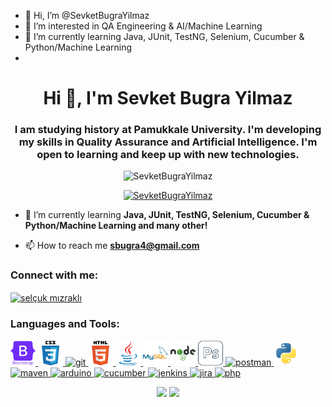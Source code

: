 - 👋 Hi, I’m @SevketBugraYilmaz
- 👀 I’m interested in QA Engineering & AI/Machine Learning
- 🌱 I’m currently learning Java, JUnit, TestNG, Selenium, Cucumber & Python/Machine Learning
- 
<h1 align="center">Hi 👋, I'm Sevket Bugra Yilmaz</h1>
<h3 align="center">I am studying history at Pamukkale University. I'm developing my skills in Quality Assurance and Artificial Intelligence. I'm open to learning and keep up with new technologies.</h3>

<p align="center"> <img src="https://komarev.com/ghpvc/?username=SevketBugraYilmaz&label=Profile%20views&color=0e75b6&style=flat" alt="SevketBugraYilmaz" /> </p>

<p align="center"> <a href="https://github.com/ryo-ma/github-profile-trophy"><img src="https://github-profile-trophy.vercel.app/?username=SevketBugraYilmaz" alt="SevketBugraYilmaz" /></a> </p>

- 🌱 I’m currently learning **Java, JUnit, TestNG, Selenium, Cucumber & Python/Machine Learning and many other!**

- 📫 How to reach me **sbugra4@gmail.com**

<h3 align="left">Connect with me:</h3>
<p align="left">
<a href="https://www.linkedin.com/in/SevketBugraYilmaz/" target="blank"><img align="center" src="https://raw.githubusercontent.com/rahuldkjain/github-profile-readme-generator/master/src/images/icons/Social/linked-in-alt.svg" alt="selçuk mızraklı" height="30" width="40" /></a>
</p>

<h3 align="left">Languages and Tools:</h3>
<p align="left">
      <a href="https://angular.io" target="_blank" rel="noreferrer"> 
            <img src="https://raw.githubusercontent.com/devicons/devicon/master/icons/bootstrap/bootstrap-plain-wordmark.svg" alt="bootstrap" width="40" height="40"/>
      </a>
      <a href="https://www.w3schools.com/css/" target="_blank" rel="noreferrer"> <img src="https://raw.githubusercontent.com/devicons/devicon/master/icons/css3/css3-original-wordmark.svg" alt="css3" width="40" height="40"/> </a> <a href="https://git-scm.com/" target="_blank" rel="noreferrer">
            <img src="https://www.vectorlogo.zone/logos/git-scm/git-scm-icon.svg" alt="git" width="40" height="40"/>
      </a>
      <a href="https://www.w3.org/html/" target="_blank" rel="noreferrer"> 
            <img src="https://raw.githubusercontent.com/devicons/devicon/master/icons/html5/html5-original-wordmark.svg" alt="html5" width="40" height="40"/> 
      </a>
      <a href="https://www.java.com" target="_blank" rel="noreferrer"> 
            <img src="https://raw.githubusercontent.com/devicons/devicon/master/icons/java/java-original.svg" alt="java" width="40" height="40"/> 
      </a>
      <a href="https://www.mysql.com/" target="_blank" rel="noreferrer">
            <img src="https://raw.githubusercontent.com/devicons/devicon/master/icons/mysql/mysql-original-wordmark.svg" alt="mysql" width="40" height="40"/>
      </a>
      <a href="https://nodejs.org" target="_blank" rel="noreferrer">
            <img src="https://raw.githubusercontent.com/devicons/devicon/master/icons/nodejs/nodejs-original-wordmark.svg" alt="nodejs" width="40" height="40"/>
      </a>
      <a href="https://www.photoshop.com/en" target="_blank" rel="noreferrer">
            <img src="https://raw.githubusercontent.com/devicons/devicon/master/icons/photoshop/photoshop-line.svg" alt="photoshop" width="40" height="40"/>
      </a>
      <a href="https://postman.com" target="_blank" rel="noreferrer">
            <img src="https://www.vectorlogo.zone/logos/getpostman/getpostman-icon.svg" alt="postman" width="40" height="40"/>
      </a>
      <a href="https://www.python.org" target="_blank" rel="noreferrer">
            <img src="https://raw.githubusercontent.com/devicons/devicon/master/icons/python/python-original.svg" alt="python" width="40" height="40"/>
      </a>
      <a href="https://maven.apache.org/" target="_blank" rel="noreferrer" >
            <img src="https://www.vectorlogo.zone/logos/apache_maven/apache_maven-icon.svg" alt="maven" width="40" height="40"/>
      </a>
      <a href="https://www.arduino.cc/" target="_blank" rel="noreferrer" >
            <img src="https://www.vectorlogo.zone/logos/arduino/arduino-official.svg" alt="arduino" width="40" height="40"/>
      </a>
      <a href="https://cucumber.io/" target="_blank" rel="noreferrer" >
            <img src="https://www.vectorlogo.zone/logos/cucumberio/cucumberio-icon.svg" alt="cucumber" width="40" height="40"/>
      </a>
      <a href="https://www.jenkins.io/" target="_blank" rel="noreferrer" >
            <img src="https://www.vectorlogo.zone/logos/jenkins/jenkins-icon.svg" alt="jenkins" width="40" height="40"/>
      </a>
      <a href="https://www.atlassian.com/software/jira" target="_blank" rel="noreferrer" >
            <img src="https://www.vectorlogo.zone/logos/atlassian_jira/atlassian_jira-icon.svg" alt="jira" width="40" height="40"/>
      </a>
      <a href="https://www.php.net/" target="_blank" rel="noreferrer" >
            <img src="https://www.vectorlogo.zone/logos/php/php-icon.svg" alt="php" width="40" height="40"/>
      </a>
</p>

<p align="center">
      <img height="180em"  src="https://github-readme-stats.vercel.app/api?username=SevketBugraYilmaz&theme=dark&show_icons=true&count_private=true)"/>
      <img height="180em" src="https://github-readme-stats-eight-theta.vercel.app/api/top-langs/?username=SevketBugraYilmaz&layout=compact&langs_count=8&theme=dark"/>
</p>
<!---
SevketBugraYilmaz/SevketBugraYilmaz is a ✨ special ✨ repository because its `README.md` (this file) appears on your GitHub profile.
You can click the Preview link to take a look at your changes.
--->
